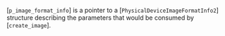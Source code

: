 [`p_image_format_info`] is a pointer to a
[`PhysicalDeviceImageFormatInfo2`] structure describing the
parameters that would be consumed by [`create_image`].